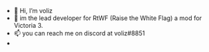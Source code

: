 - 👋 Hi, I’m voliz
- 👀 im the lead developer for RtWF (Raise the White Flag) a mod for Victoria 3.
- 📫 you can reach me on discord at voliz#8851
- 
<!---voliz1 is a ✨ special ✨ repository because its `README.md` (this file) appears on your GitHub profile.
You can click the Preview link to take a look at your changes.
--->
